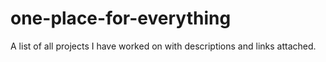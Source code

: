# one-place-for-everything
A list of all projects I have worked on with descriptions and links attached.
